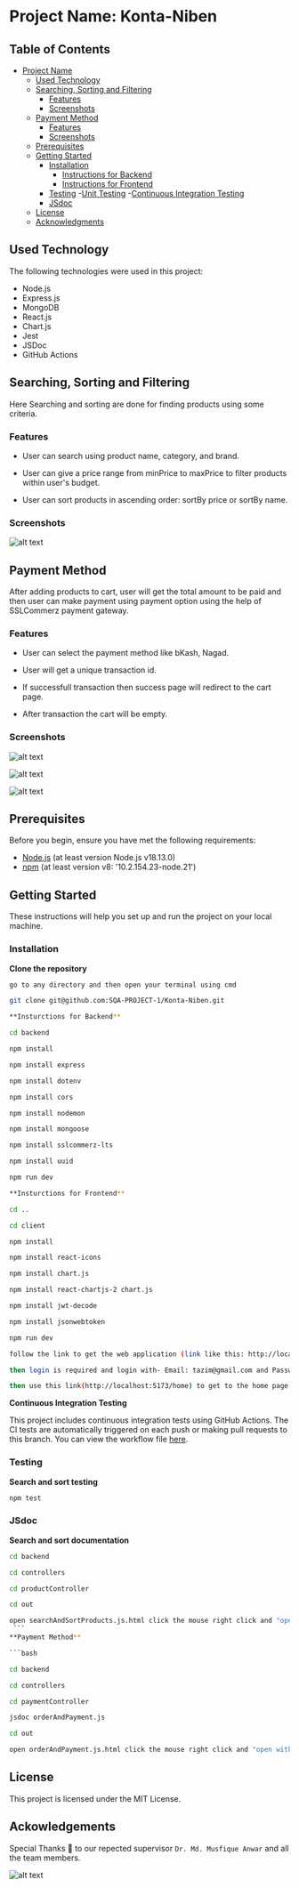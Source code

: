 # Project Name: Konta-Niben

## Table of Contents

- [Project Name](#project-name-konta-niben)
  - [Used Technology](#used-technology)
  - [Searching, Sorting and Filtering](#search-sort)
    - [Features](#features)
    - [Screenshots](#screenshots)
  - [Payment Method](#payment-method)
    - [Features](#features)
    - [Screenshots](#screenshots)
  - [Prerequisites](#prerequisites)
  - [Getting Started](#getting-started)
    - [Installation](#installation)
      - [Instructions for Backend](#instructions-for-backend)
      - [Instructions for Frontend](#instructions-for-frontend)
    - [Testing](#testing)
      -[Unit Testing](#unit-testing)
      -[Continuous Integration Testing](#continuous-integration-testing)
    - [JSdoc](#jsdoc)
  - [License](#license)
  - [Acknowledgments](#acknowledgments)

## Used Technology  

The following technologies were used in this project:

- Node.js
- Express.js
- MongoDB
- React.js
- Chart.js
- Jest
- JSDoc
- GitHub Actions

## Searching, Sorting and Filtering

Here Searching and sorting are done for finding products using some criteria.

### Features
- User can search using product name, category, and brand.

- User can give a price range from minPrice to maxPrice to filter products within user's budget.

- User can sort products in ascending order: sortBy price or sortBy name.

### Screenshots

![alt text](/resources/image-p1.PNG)

## Payment Method

After adding products to cart, user will get the total amount to be paid and then user can make payment using payment option using the help of SSLCommerz payment gateway.

### Features

- User can select the payment method like bKash, Nagad.

- User will get a unique transaction id.

- If successfull transaction then success page will redirect to the cart page.

- After transaction the cart will be empty.

### Screenshots

![alt text](/resources/image-p2.PNG)

![alt text](/resources/image-p3.PNG)

![alt text](/resources/image-p4.PNG)

## Prerequisites

Before you begin, ensure you have met the following requirements:

- [Node.js](https://nodejs.org/) (at least version Node.js v18.13.0)
- [npm](https://www.npmjs.com/) (at least version v8: '10.2.154.23-node.21')

## Getting Started

These instructions will help you set up and run the project on your local machine.

### Installation

**Clone the repository**

   ```bash
   go to any directory and then open your terminal using cmd
   
   git clone git@github.com:SQA-PROJECT-1/Konta-Niben.git

   **Insturctions for Backend** 

   cd backend
   
   npm install

   npm install express
   
   npm install dotenv

   npm install cors

   npm install nodemon

   npm install mongoose

   npm install sslcommerz-lts
   
   npm install uuid
   
   npm run dev

   **Insturctions for Frontend**

   cd ..
   
   cd client
   
   npm install

   npm install react-icons   

   npm install chart.js

   npm install react-chartjs-2 chart.js

   npm install jwt-decode

   npm install jsonwebtoken
   
   npm run dev

   follow the link to get the web application (link like this: http://localhost:5173/)

   then login is required and login with- Email: tazim@gmail.com and Password: 123

   then use this link(http://localhost:5173/home) to get to the home page where searching and sorting are done.
   ```

 **Continuous Integration Testing**

  This project includes continuous integration tests using GitHub Actions. The CI tests are automatically triggered on each push or making pull requests to this branch. You can view the workflow file [here](.github/workflows/palash_ci.yml).

### Testing

**Search and sort testing**

   ```bash
   npm test
   ```
   

### JSdoc

**Search and sort documentation**

   ```bash
   cd backend
   
   cd controllers
   
   cd productController
   
   cd out
   
   open searchAndSortProducts.js.html click the mouse right click and "open with Live server" button.
    ```
**Payment Method**

   ```bash

   cd backend
   
   cd controllers
   
   cd paymentController

   jsdoc orderAndPayment.js
   
   cd out
   
   open orderAndPayment.js.html click the mouse right click and "open with Live server" button.
  
  ```

## License  

This project is licensed under the MIT License.

## Ackowledgements

Special Thanks 💚 to our repected supervisor `Dr. Md. Musfique Anwar` and all the team members.

![alt text](/resources/imagep.PNG)